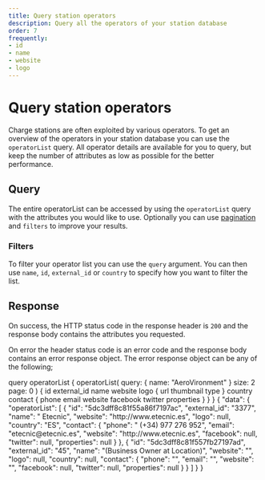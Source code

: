 ```yaml
---
title: Query station operators
description: Query all the operators of your station database
order: 7
frequently:
- id
- name
- website
- logo
---
```


# Query station operators
Charge stations are often exploited by various operators. To get an overview of the operators in your station database you can use the `operatorList` query. All operator details are available for you to query, but keep the number of attributes as low as possible for the better performance.

## Query
The entire operatorList can be accessed by using the `operatorList` query with the attributes you would like to use. Optionally you can use [pagination]() and `filters` to improve your results.

### Filters
To filter your operator list you can use the `query` argument. You can then use `name`, `id`, `external_id` or `country` to specify how you want to filter the list.

<schema name="operatorList" :frequent="frequently"></schema>

## Response
On success, the HTTP status code in the response header is `200` and the response body contains the attributes you requested.

On error the header status code is an error code and the response body contains an error response object. The error response object can be any of the following;

<errors name="operatorList"></errors>

<playground>
<code-block lang="graphql" query="operatorList">					
query operatorList {
  operatorList(
    query: { name: "AeroVironment" }
    size: 2
    page: 0
  ) {
    id
    external_id
    name
    website
    logo {
      url
      thumbnail
      type
    }
    country
    contact {
      phone
      email
      website
      facebook
      twitter
      properties
    }
  }
}
</code-block>
<code-block lang="json">
{
  "data": {
    "operatorList": [
      {
        "id": "5dc3dff8c81f55a86f7197ac",
        "external_id": "3377",
        "name": " Etecnic",
        "website": "http://www.etecnic.es",
        "logo": null,
        "country": "ES",
        "contact": {
          "phone": " (+34) 977 276 952",
          "email": "etecnic@etecnic.es",
          "website": "http://www.etecnic.es",
          "facebook": null,
          "twitter": null,
          "properties": null
        }
      },
      {
        "id": "5dc3dff8c81f557fb27197ad",
        "external_id": "45",
        "name": "(Business Owner at Location)",
        "website": "",
        "logo": null,
        "country": null,
        "contact": {
          "phone": "",
          "email": "",
          "website": "",
          "facebook": null,
          "twitter": null,
          "properties": null
        }
      }
    ]
  }
}
</code-block>
</playground>
